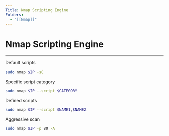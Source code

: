 ```yaml
---
Title: Nmap Scripting Engine
Folders:
  - "[[Nmap]]"
---
```

# Nmap Scripting Engine
---

Default scripts 

```bash
sudo nmap $IP -sC
```

Specific script category

```bash
sudo nmap $IP --script $CATEGORY
```

Defined scripts

```bash
sudo nmap $IP --script $NAME1,$NAME2
```

Aggressive scan

```bash
sudo nmap $IP -p 80 -A
```

